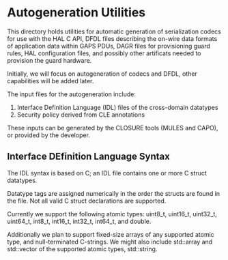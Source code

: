 # Autogeneration Utilities

This directory holds utilities for automatic generation of serialization codecs
for use with the HAL C API, DFDL files describing the on-wire data formats of
application data within GAPS PDUs,  DAGR files for provisioning guard rules,
HAL configuration files, and possibly other artificats needed to provision 
the guard hardware.  

Initially, we will focus on autogeneration of codecs and DFDL, other capabilities 
will be added later.

The input files for the autogeneration include: 
  1. Interface Definition Language (IDL) files of the cross-domain datatypes
  2. Security policy derived from CLE annotations 

These inputs can be generated by the CLOSURE tools (MULES and CAPO), or provided by the developer.


## Interface DEfinition Language Syntax

The IDL syntax is based on C; an IDL file contains one or more C struct datatypes. 

Datatype tags are assigned numerically in the order the structs are found in the file.
Not all valid C struct declarations are supported.

Currently we support the following atomic types: uint8_t, uint16_t, uint32_t,
uint64_t, int8_t, int16_t, int32_t, int64_t, and double.

Additionally we plan to support fixed-size arrays of any supported atomic type, 
and null-terminated C-strings.  We might also include std::array and std::vector 
of the supported atomic types, std::string. 


